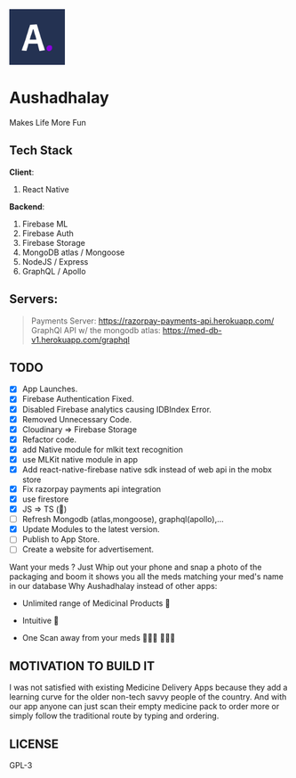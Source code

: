 <img style="width: 100px;" alt="jless mascot" src="/assets/icon.png">


# Aushadhalay

Makes Life More Fun

## Tech Stack

**Client**:

1. React Native

**Backend**:

1. Firebase ML
1. Firebase Auth
1. Firebase Storage
1. MongoDB atlas / Mongoose
1. NodeJS / Express
1. GraphQL / Apollo 

## Servers:

> Payments Server: <https://razorpay-payments-api.herokuapp.com/>
> GraphQl API w/ the mongodb atlas: <https://med-db-v1.herokuapp.com/graphql>

## TODO

- [x] App Launches.
- [x] Firebase Authentication Fixed.
- [x] Disabled Firebase analytics causing IDBIndex Error.
- [x] Removed Unnecessary Code.
- [x] Cloudinary => Firebase Storage
- [x] Refactor code.
- [x] add Native module for mlkit text recognition
- [x] use MLKit native module in app
- [x] Add react-native-firebase native sdk instead of web api in the mobx store
- [x] Fix razorpay payments api integration
- [x] use firestore
- [x] JS => TS (🔁)
- [ ] Refresh Mongodb (atlas,mongoose), graphql(apollo),...
- [x] Update Modules to the latest version.
- [ ] Publish to App Store.
- [ ] Create a website for advertisement.

Want your meds ? Just Whip out your phone and snap a photo of the packaging and boom it shows you all the meds matching your med's name in our database
Why Aushadhalay instead of other apps:

- Unlimited range of Medicinal Products 💊
- Intuitive 🐝
- One Scan away from your meds 🕵🏼‍♀️ 🕵🏼‍♂️

   <!-- ![Scanned](/mockups/mockups.png?raw=true) -->


## MOTIVATION TO BUILD IT

I was not satisfied with existing Medicine Delivery Apps because they add a learning curve for the older non-tech savvy people of the country.
And with our app anyone can just scan their empty medicine pack to order more or simply follow the traditional route by typing and ordering.

## LICENSE

GPL-3
